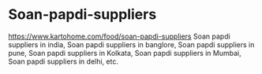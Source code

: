 # Soan-papdi-suppliers
https://www.kartohome.com/food/soan-papdi-suppliers Soan papdi suppliers in india, Soan papdi suppliers in banglore, Soan papdi suppliers in pune, Soan papdi suppliers in Kolkata, Soan papdi suppliers in Mumbai, Soan papdi suppliers in delhi, etc.
